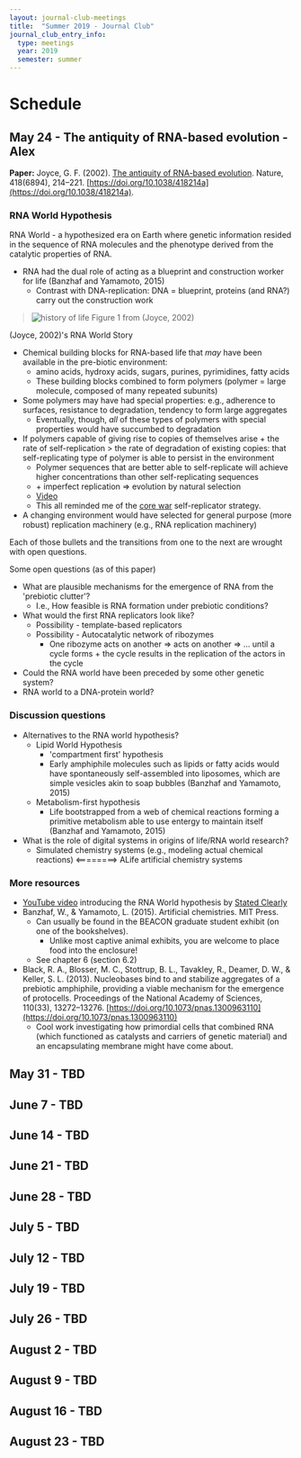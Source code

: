 ```yaml
---
layout: journal-club-meetings
title:  "Summer 2019 - Journal Club"
journal_club_entry_info:
  type: meetings
  year: 2019
  semester: summer
---
```


# Schedule

## May 24 - The antiquity of RNA-based evolution - Alex

**Paper:** Joyce, G. F. (2002). [The antiquity of RNA-based evolution](https://www.nature.com/articles/418214a). Nature, 418(6894), 214–221. [https://doi.org/10.1038/418214a](https://doi.org/10.1038/418214a).

### RNA World Hypothesis

RNA World - a hypothesized era on Earth where genetic information resided in the sequence of RNA molecules and the phenotype derived from the catalytic properties of RNA.

- RNA had the dual role of acting as a blueprint and construction worker for life (Banzhaf and Yamamoto, 2015)
  - Contrast with DNA-replication: DNA = blueprint, proteins (and RNA?) carry out the construction work

> ![history of life](https://media.springernature.com/lw900/springer-static/image/art%3A10.1038%2F418214a/MediaObjects/41586_2002_Article_BF418214a_Fig1_HTML.jpg)
> Figure 1 from (Joyce, 2002)

(Joyce, 2002)'s RNA World Story

- Chemical building blocks for RNA-based life that _may_ have been available in the pre-biotic environment:
  - amino acids, hydroxy acids, sugars, purines, pyrimidines, fatty acids
  - These building blocks combined to form polymers (polymer = large molecule, composed of many repeated subunits)
- Some polymers may have had special properties: e.g., adherence to surfaces, resistance to degradation, tendency to form large aggregates
  - Eventually, though, _all_ of these types of polymers with special properties would have succumbed to degradation
- If polymers capable of giving rise to copies of themselves arise + the rate of self-replication > the rate of degradation of existing copies: that self-replicating type of polymer is able to persist in the environment
  - Polymer sequences that are better able to self-replicate will achieve higher concentrations than other self-replicating sequences
  - \+ imperfect replication => evolution by natural selection
  - [Video](https://youtu.be/K1xnYFCZ9Yg?t=155)
  - This all reminded me of the [core war](https://en.wikipedia.org/wiki/Core_War) self-replicator strategy.
- A changing environment would have selected for general purpose (more robust) replication machinery (e.g., RNA replication machinery)

Each of those bullets and the transitions from one to the next are wrought with open questions.

Some open questions (as of this paper)

- What are plausible mechanisms for the emergence of RNA from the 'prebiotic clutter'?
  - I.e., How feasible is RNA formation under prebiotic conditions?
- What would the first RNA replicators look like?
  - Possibility - template-based replicators
  - Possibility - Autocatalytic network of ribozymes
    - One ribozyme acts on another => acts on another => ... until a cycle forms + the cycle results in the replication of the actors in the cycle
- Could the RNA world have been preceded by some other genetic system?
- RNA world to a DNA-protein world?


### Discussion questions

- Alternatives to the RNA world hypothesis?
  - Lipid World Hypothesis
    - 'compartment first' hypothesis
    - Early amphiphile molecules such as lipids or fatty acids would have spontaneously self-assembled into liposomes, which are simple vesicles akin to soap bubbles (Banzhaf and Yamamoto, 2015)
  - Metabolism-first hypothesis
    - Life bootstrapped from a web of chemical reactions forming a primitive metabolism able to use entergy to maintain itself (Banzhaf and Yamamoto, 2015)
- What is the role of digital systems in origins of life/RNA world research?
  - Simulated chemistry systems (e.g., modeling actual chemical reactions) <========> ALife artificial chemistry systems

### More resources

- [YouTube video](https://www.youtube.com/watch?v=K1xnYFCZ9Yg) introducing the RNA World hypothesis by [Stated Clearly](http://statedclearly.com/)
- Banzhaf, W., & Yamamoto, L. (2015). Artificial chemistries. MIT Press.
  - Can usually be found in the BEACON graduate student exhibit (on one of the bookshelves).
    - Unlike most captive animal exhibits, you are welcome to place food into the enclosure!
  - See chapter 6 (section 6.2)
- Black, R. A., Blosser, M. C., Stottrup, B. L., Tavakley, R., Deamer, D. W., & Keller, S. L. (2013). Nucleobases bind to and stabilize aggregates of a prebiotic amphiphile, providing a viable mechanism for the emergence of protocells. Proceedings of the National Academy of Sciences, 110(33), 13272–13276. [https://doi.org/10.1073/pnas.1300963110](https://doi.org/10.1073/pnas.1300963110)
  - Cool work investigating how primordial cells that combined RNA (which functioned as catalysts and carriers of genetic material) and an encapsulating membrane might have come about.

## May 31 - TBD

## June 7 - TBD

## June 14 - TBD

## June 21 - TBD

## June 28 - TBD

## July 5 - TBD

## July 12 - TBD

## July 19 - TBD

## July 26 - TBD

## August 2 - TBD

## August 9 - TBD

## August 16 - TBD

## August 23 - TBD